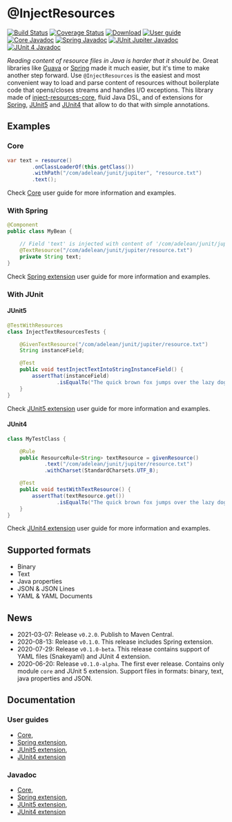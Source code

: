 # @InjectResources

[![Build Status](https://travis-ci.org/hosuaby/inject-resources.svg?branch=master)](https://travis-ci.org/hosuaby/inject-resources)
[![Coverage Status](https://coveralls.io/repos/github/hosuaby/inject-resources/badge.svg?branch=master)](https://coveralls.io/github/hosuaby/inject-resources?branch=master)
[![Download](https://api.bintray.com/packages/hosuaby/InjectResources/InjectResources/images/download.svg)](https://bintray.com/hosuaby/InjectResources/InjectResources/_latestVersion)
[![User guide](https://img.shields.io/badge/User%20guide-0.2.0-red)](https://hosuaby.github.io/inject-resources/0.2.0/asciidoc/)
[![Core Javadoc](https://img.shields.io/badge/Core%20Javadoc-0.2.0-orange)](https://javadoc.io/doc/io.hosuaby/inject-resources-core/0.2.0)
[![Spring Javadoc](https://img.shields.io/badge/Spring%20Javadoc-0.2.0-green)](https://javadoc.io/doc/io.hosuaby/inject-resources-spring/0.2.0)
[![JUnit Jupiter Javadoc](https://img.shields.io/badge/JUnit%20Jupiter%20Javadoc-0.2.0-blueviolet)](https://javadoc.io/doc/io.hosuaby/inject-resources-junit-jupiter/0.2.0)
[![JUnit 4 Javadoc](https://img.shields.io/badge/JUnit%204%20Javadoc-0.2.0-yellow)](https://javadoc.io/doc/io.hosuaby/inject-resources-junit-vintage/0.2.0)

*Reading content of resource files in Java is harder that it should be*. Great libraries like
[Guava](https://github.com/google/guava) or [Spring](https://github.com/spring-projects/spring-framework) made it much
easier, but it's time to make another step forward. Use `@InjectResources` is the easiest and most convenient way to load
and parse content of resources without boilerplate code that opens/closes streams and handles I/O exceptions. This library
made of [inject-resources-core](https://hosuaby.github.io/inject-resources/0.2.0/asciidoc/#inject-resources-core),
fluid Java DSL, and of extensions for
[Spring](https://hosuaby.github.io/inject-resources/0.2.0/asciidoc/#inject-resources-spring),
[JUnit5](https://hosuaby.github.io/inject-resources/0.2.0/asciidoc/#inject-resources-junit-jupiter) and
[JUnit4](https://hosuaby.github.io/inject-resources/0.2.0/asciidoc/#inject-resources-junit-vintage) that allow to do
that with simple annotations.

## Examples

### Core

```java
var text = resource()
        .onClassLoaderOf(this.getClass())
        .withPath("/com/adelean/junit/jupiter", "resource.txt")
        .text();
```

Check [Core](https://hosuaby.github.io/inject-resources/0.2.0/asciidoc/#inject-resources-core) user guide for more information and examples.

### With Spring

```java
@Component
public class MyBean {

    // Field 'text' is injected with content of '/com/adelean/junit/jupiter/resource.txt'
    @TextResource("/com/adelean/junit/jupiter/resource.txt")
    private String text;
}
```

Check [Spring extension](https://hosuaby.github.io/inject-resources/0.2.0/asciidoc/#inject-resources-spring) user guide for more information and examples.

### With JUnit

#### JUnit5

```java
@TestWithResources
class InjectTextResourcesTests {

    @GivenTextResource("/com/adelean/junit/jupiter/resource.txt")
    String instanceField;

    @Test
    public void testInjectTextIntoStringInstanceField() {
        assertThat(instanceField)
                .isEqualTo("The quick brown fox jumps over the lazy dog.");
    }
}
```

Check [JUnit5 extension](https://hosuaby.github.io/inject-resources/0.2.0/asciidoc/#inject-resources-junit-jupiter) user guide for more information and examples.

#### JUnit4

```java
class MyTestClass {

    @Rule
    public ResourceRule<String> textResource = givenResource()
            .text("/com/adelean/junit/jupiter/resource.txt")
            .withCharset(StandardCharsets.UTF_8);

    @Test
    public void testWithTextResource() {
        assertThat(textResource.get())
                .isEqualTo("The quick brown fox jumps over the lazy dog.");
    }
}
```

Check [JUnit4 extension](https://hosuaby.github.io/inject-resources/0.2.0/asciidoc/#inject-resources-junit-vintage) user guide for more information and examples.

## Supported formats

- Binary
- Text
- Java properties
- JSON & JSON Lines
- YAML & YAML Documents

## News

- 2021-03-07: Release `v0.2.0`. Publish to Maven Central.
- 2020-08-13: Release `v0.1.0`. This release includes Spring extension.
- 2020-07-29: Release `v0.1.0-beta`. This release contains support of YAML files (Snakeyaml) and JUnit 4 extension.
- 2020-06-20: Release `v0.1.0-alpha`. The first ever release. Contains only module `core` and JUnit 5 extension.
Support files in formats: binary, text, java properties and JSON.

## Documentation

### User guides
- [Core](https://hosuaby.github.io/inject-resources/0.2.0/asciidoc/#inject-resources-core),
- [Spring extension](https://hosuaby.github.io/inject-resources/0.2.0/asciidoc/#inject-resources-spring),
- [JUnit5 extension](https://hosuaby.github.io/inject-resources/0.2.0/asciidoc/#inject-resources-junit-jupiter),
- [JUnit4 extension](https://hosuaby.github.io/inject-resources/0.2.0/asciidoc/#inject-resources-junit-vintage)

### Javadoc

- [Core](https://javadoc.io/doc/io.hosuaby/inject-resources-core/0.2.0),
- [Spring extension](https://javadoc.io/doc/io.hosuaby/inject-resources-spring/0.2.0),
- [JUnit5 extension](https://javadoc.io/doc/io.hosuaby/inject-resources-junit-jupiter/0.2.0),
- [JUnit4 extension](https://javadoc.io/doc/io.hosuaby/inject-resources-junit-vintage/0.2.0)
